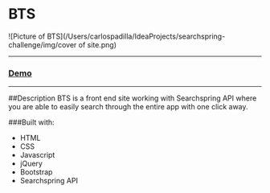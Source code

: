# BTS

![Picture of BTS](/Users/carlospadilla/IdeaProjects/searchspring-challenge/img/cover of site.png)

---

### [Demo](https://angry-nightingale-fdfb9a.netlify.app/)

---

##Description
BTS is a front end site working with Searchspring API where you are able to easily search through the entire app with one click away.

###Built with:

- HTML
- CSS
- Javascript
- jQuery
- Bootstrap
- Searchspring API